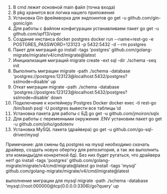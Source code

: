 1. В cmd лежит основной main файл (точка входа)
2. В pkg хранится вся логика нашего приложения
3. Установка Gin фреймворка для эндпоинтов
   go get -u github.com/gin-gonic/gin
4. Для работы с файлом конфигурации устанавливаем пакет
   go get -u github.com/spf13/viper
5. Создание инстанса docker postgres
   docker run --name=rest-go -e POSTGRES_PASSWORD=123123 -p 5432:5432 -d --rm postgres
6. Пакет для миграций
   go install -tags 'postgres' github.com/golang-migrate/migrate/v4/cmd/migrate@latest
7. Инициализация миграций
   migrate create -ext sql -dir ./schema -seq init
8. Выполнить миграции
   migrate -path ./schema -database 'postgres://postgres:123123@localhost:5432/postgres?sslmode=disable' up
9. Откат миграции
   migrate -path ./schema -database 'postgres://postgres:123123@localhost:5432/postgres?sslmode=disable' down
10. Подключение к контейнеру Postgres Docker
    docker exec -ti rest-go /bin/bash
    psql -U postgres
    вывести все таблицы \d
11. Установка пакета для работы с БД
    go get -u github.com/jmoiron/sqlx
12. Для работы с переменными окружения .ENV установим пакет
    go get -u github.com/joho/godotenv
13. Установка MySQL пакета (драйвера)
    go get -u github.com/go-sql-driver/mysql

Примечание:
для смены бд postgres на mysql необходимо скачать драйвер, создать новую обертку для репозитория,
а так же выполнить эти команды(для конкретной бд). Без них будет ругаться, что драйвера нет!
go install -tags 'postgres' github.com/golang-migrate/migrate/v4/cmd/migrate@latest
go install -tags 'mysql' github.com/golang-migrate/migrate/v4/cmd/migrate@latest

выполнение миграции для mysql
migrate -path ./schema -database 'mysql://root:000000@tcp(0.0.0.0:3306)/go?query' up
